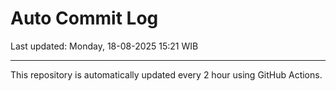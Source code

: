 # Auto Commit Log

Last updated: Monday, 18-08-2025 15:21 WIB

---

This repository is automatically updated every 2 hour using GitHub Actions.
